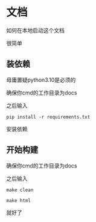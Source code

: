 # 文档

如何在本地启动这个文档

很简单

## 装依赖

毋庸置疑python3.10是必须的

确保你cmd的工作目录为docs

之后输入

    pip install -r requirements.txt

安装依赖

## 开始构建

确保你cmd的工作目录为docs

之后输入

    make clean

    make html

就好了
